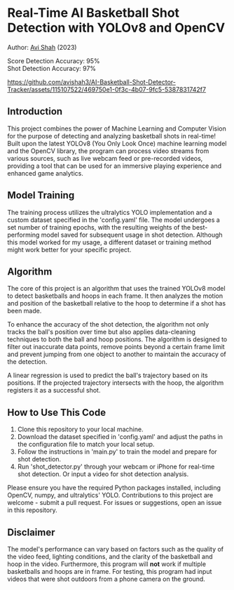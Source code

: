# Real-Time AI Basketball Shot Detection with YOLOv8 and OpenCV
Author: [Avi Shah](https://www.linkedin.com/in/-avishah/) (2023) 

Score Detection Accuracy: 95% <br>
Shot Detection Accuracy: 97% <br>

https://github.com/avishah3/AI-Basketball-Shot-Detector-Tracker/assets/115107522/469750e1-0f3c-4b07-9fc5-5387831742f7

## Introduction

This project combines the power of Machine Learning and Computer Vision for the purpose of detecting and analyzing basketball shots in real-time! Built upon the latest YOLOv8 (You Only Look Once) machine learning model and the OpenCV library, the program can process video streams from various sources, such as live webcam feed or pre-recorded videos, providing a tool that can be used for an immersive playing experience and enhanced game analytics.

## Model Training

The training process utilizes the ultralytics YOLO implementation and a custom dataset specified in the 'config.yaml' file. The model undergoes a set number of training epochs, with the resulting weights of the best-performing model saved for subsequent usage in shot detection. Although this model worked for my usage, a different dataset or training method might work better for your specific project.

## Algorithm

The core of this project is an algorithm that uses the trained YOLOv8 model to detect basketballs and hoops in each frame. It then analyzes the motion and position of the basketball relative to the hoop to determine if a shot has been made.

To enhance the accuracy of the shot detection, the algorithm not only tracks the ball's position over time but also applies data-cleaning techniques to both the ball and hoop positions. The algorithm is designed to filter out inaccurate data points, remove points beyond a certain frame limit and prevent jumping from one object to another to maintain the accuracy of the detection.

A linear regression is used to predict the ball's trajectory based on its positions. If the projected trajectory intersects with the hoop, the algorithm registers it as a successful shot.

## How to Use This Code

1. Clone this repository to your local machine.
2. Download the dataset specified in 'config.yaml' and adjust the paths in the configuration file to match your local setup.
3. Follow the instructions in 'main.py' to train the model and prepare for shot detection.
4. Run 'shot_detector.py' through your webcam or iPhone for real-time shot detection. Or input a video for shot detection analysis.

Please ensure you have the required Python packages installed, including OpenCV, numpy, and ultralytics' YOLO. Contributions to this project are welcome - submit a pull request. For issues or suggestions, open an issue in this repository.

## Disclaimer

The model's performance can vary based on factors such as the quality of the video feed, lighting conditions, and the clarity of the basketball and hoop in the video. Furthermore, this program will **not** work if multiple basketballs and hoops are in frame. For testing, this program had input videos that were shot outdoors from a phone camera on the ground.
